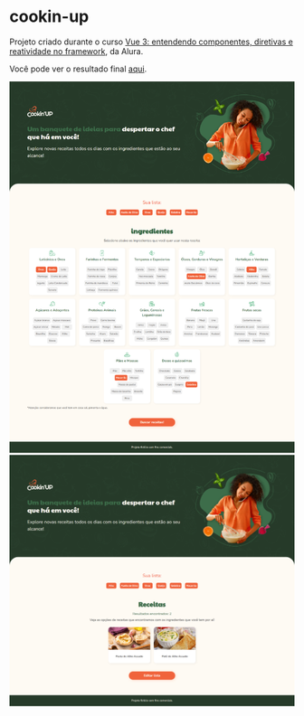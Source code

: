 # cookin-up

Projeto criado durante o curso [Vue 3: entendendo componentes, diretivas e reatividade no framework](https://www.alura.com.br/curso-online-vue-3-componentes-diretivas-reatividade-framework), da Alura.

Você pode ver o resultado final [aqui](https://cookin-up-vue-ten.vercel.app/).

![cookin-up](cookin-up.png)
![cookin-up2](cookin-up2.png)

